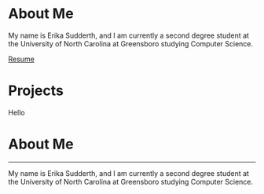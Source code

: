 # About Me
My name is Erika Sudderth, and I am currently a second degree student at the University of North Carolina at Greensboro studying Computer Science. 


[Resume](SchoolWebsiteResumePDF.pdf)

# Projects

Hello



<html>
  <body>
    <h1> About Me </h1>
    <hr/>
    <p> My name is Erika Sudderth, and I am currently a second degree student at the University of North Carolina at Greensboro studying  Computer Science. 
</p>
  </body>
  
</html>
